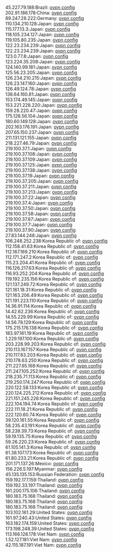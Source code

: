 45.227.79.188:Brazil: [ovpn config](vpn/45_227_79_188.ovpn)  
202.91.186.178:China: [ovpn config](vpn/202_91_186_178.ovpn)  
89.247.28.222:Germany: [ovpn config](vpn/89_247_28_222.ovpn)  
110.134.210.128:Japan: [ovpn config](vpn/110_134_210_128.ovpn)  
115.177.13.3:Japan: [ovpn config](vpn/115_177_13_3.ovpn)  
118.105.234.127:Japan: [ovpn config](vpn/118_105_234_127.ovpn)  
119.105.80.235:Japan: [ovpn config](vpn/119_105_80_235.ovpn)  
122.23.234.239:Japan: [ovpn config](vpn/122_23_234_239.ovpn)  
122.23.234.239:Japan: [ovpn config](vpn/122_23_234_239.ovpn)  
123.0.77.8:Japan: [ovpn config](vpn/123_0_77_8.ovpn)  
123.224.35.208:Japan: [ovpn config](vpn/123_224_35_208.ovpn)  
124.140.99.181:Japan: [ovpn config](vpn/124_140_99_181.ovpn)  
125.56.23.205:Japan: [ovpn config](vpn/125_56_23_205.ovpn)  
126.234.210.215:Japan: [ovpn config](vpn/126_234_210_215.ovpn)  
126.23.147.160:Japan: [ovpn config](vpn/126_23_147_160.ovpn)  
126.49.124.78:Japan: [ovpn config](vpn/126_49_124_78.ovpn)  
138.64.160.81:Japan: [ovpn config](vpn/138_64_160_81.ovpn)  
153.174.49.145:Japan: [ovpn config](vpn/153_174_49_145.ovpn)  
153.221.228.220:Japan: [ovpn config](vpn/153_221_228_220.ovpn)  
159.28.220.47:Japan: [ovpn config](vpn/159_28_220_47.ovpn)  
175.128.56.104:Japan: [ovpn config](vpn/175_128_56_104.ovpn)  
180.60.149.128:Japan: [ovpn config](vpn/180_60_149_128.ovpn)  
202.163.176.191:Japan: [ovpn config](vpn/202_163_176_191.ovpn)  
207.65.150.237:Japan: [ovpn config](vpn/207_65_150_237.ovpn)  
211.131.121.155:Japan: [ovpn config](vpn/211_131_121_155.ovpn)  
218.227.46.79:Japan: [ovpn config](vpn/218_227_46_79.ovpn)  
219.100.37.1:Japan: [ovpn config](vpn/219_100_37_1.ovpn)  
219.100.37.108:Japan: [ovpn config](vpn/219_100_37_108.ovpn)  
219.100.37.109:Japan: [ovpn config](vpn/219_100_37_109.ovpn)  
219.100.37.125:Japan: [ovpn config](vpn/219_100_37_125.ovpn)  
219.100.37.138:Japan: [ovpn config](vpn/219_100_37_138.ovpn)  
219.100.37.19:Japan: [ovpn config](vpn/219_100_37_19.ovpn)  
219.100.37.205:Japan: [ovpn config](vpn/219_100_37_205.ovpn)  
219.100.37.211:Japan: [ovpn config](vpn/219_100_37_211.ovpn)  
219.100.37.213:Japan: [ovpn config](vpn/219_100_37_213.ovpn)  
219.100.37.22:Japan: [ovpn config](vpn/219_100_37_22.ovpn)  
219.100.37.4:Japan: [ovpn config](vpn/219_100_37_4.ovpn)  
219.100.37.50:Japan: [ovpn config](vpn/219_100_37_50.ovpn)  
219.100.37.58:Japan: [ovpn config](vpn/219_100_37_58.ovpn)  
219.100.37.67:Japan: [ovpn config](vpn/219_100_37_67.ovpn)  
219.100.37.7:Japan: [ovpn config](vpn/219_100_37_7.ovpn)  
219.100.37.90:Japan: [ovpn config](vpn/219_100_37_90.ovpn)  
27.83.144.248:Japan: [ovpn config](vpn/27_83_144_248.ovpn)  
106.248.252.238:Korea Republic of: [ovpn config](vpn/106_248_252_238.ovpn)  
112.158.41.63:Korea Republic of: [ovpn config](vpn/112_158_41_63.ovpn)  
112.167.169.210:Korea Republic of: [ovpn config](vpn/112_167_169_210.ovpn)  
112.171.247.2:Korea Republic of: [ovpn config](vpn/112_171_247_2.ovpn)  
115.23.204.41:Korea Republic of: [ovpn config](vpn/115_23_204_41.ovpn)  
116.126.217.63:Korea Republic of: [ovpn config](vpn/116_126_217_63.ovpn)  
116.93.252.204:Korea Republic of: [ovpn config](vpn/116_93_252_204.ovpn)  
119.192.235.156:Korea Republic of: [ovpn config](vpn/119_192_235_156.ovpn)  
121.137.249.72:Korea Republic of: [ovpn config](vpn/121_137_249_72.ovpn)  
121.161.18.31:Korea Republic of: [ovpn config](vpn/121_161_18_31.ovpn)  
121.163.206.49:Korea Republic of: [ovpn config](vpn/121_163_206_49.ovpn)  
121.191.223.110:Korea Republic of: [ovpn config](vpn/121_191_223_110.ovpn)  
14.36.91.114:Korea Republic of: [ovpn config](vpn/14_36_91_114.ovpn)  
14.42.62.236:Korea Republic of: [ovpn config](vpn/14_42_62_236.ovpn)  
14.55.229.99:Korea Republic of: [ovpn config](vpn/14_55_229_99.ovpn)  
14.56.78.129:Korea Republic of: [ovpn config](vpn/14_56_78_129.ovpn)  
175.215.176.138:Korea Republic of: [ovpn config](vpn/175_215_176_138.ovpn)  
183.97.161.19:Korea Republic of: [ovpn config](vpn/183_97_161_19.ovpn)  
1.229.197.100:Korea Republic of: [ovpn config](vpn/1_229_197_100.ovpn)  
203.228.99.203:Korea Republic of: [ovpn config](vpn/203_228_99_203.ovpn)  
210.113.167.157:Korea Republic of: [ovpn config](vpn/210_113_167_157.ovpn)  
210.117.83.203:Korea Republic of: [ovpn config](vpn/210_117_83_203.ovpn)  
210.178.63.250:Korea Republic of: [ovpn config](vpn/210_178_63_250.ovpn)  
211.227.65.168:Korea Republic of: [ovpn config](vpn/211_227_65_168.ovpn)  
211.247.105.252:Korea Republic of: [ovpn config](vpn/211_247_105_252.ovpn)  
218.235.71.113:Korea Republic of: [ovpn config](vpn/218_235_71_113.ovpn)  
219.250.174.247:Korea Republic of: [ovpn config](vpn/219_250_174_247.ovpn)  
220.122.58.133:Korea Republic of: [ovpn config](vpn/220_122_58_133.ovpn)  
220.124.225.212:Korea Republic of: [ovpn config](vpn/220_124_225_212.ovpn)  
221.151.245.228:Korea Republic of: [ovpn config](vpn/221_151_245_228.ovpn)  
222.104.194.74:Korea Republic of: [ovpn config](vpn/222_104_194_74.ovpn)  
222.111.18.21:Korea Republic of: [ovpn config](vpn/222_111_18_21.ovpn)  
222.120.60.74:Korea Republic of: [ovpn config](vpn/222_120_60_74.ovpn)  
39.120.161.55:Korea Republic of: [ovpn config](vpn/39_120_161_55.ovpn)  
58.235.43.191:Korea Republic of: [ovpn config](vpn/58_235_43_191.ovpn)  
58.239.39.73:Korea Republic of: [ovpn config](vpn/58_239_39_73.ovpn)  
59.19.135.75:Korea Republic of: [ovpn config](vpn/59_19_135_75.ovpn)  
59.26.220.23:Korea Republic of: [ovpn config](vpn/59_26_220_23.ovpn)  
61.105.141.3:Korea Republic of: [ovpn config](vpn/61_105_141_3.ovpn)  
61.38.107.173:Korea Republic of: [ovpn config](vpn/61_38_107_173.ovpn)  
61.80.233.21:Korea Republic of: [ovpn config](vpn/61_80_233_21.ovpn)  
201.171.137.26:Mexico: [ovpn config](vpn/201_171_137_26.ovpn)  
156.226.5.197:Myanmar: [ovpn config](vpn/156_226_5_197.ovpn)  
45.135.135.153:Russian Federation: [ovpn config](vpn/45_135_135_153.ovpn)  
159.192.177.159:Thailand: [ovpn config](vpn/159_192_177_159.ovpn)  
159.192.33.197:Thailand: [ovpn config](vpn/159_192_33_197.ovpn)  
161.200.175.106:Thailand: [ovpn config](vpn/161_200_175_106.ovpn)  
180.183.75.168:Thailand: [ovpn config](vpn/180_183_75_168.ovpn)  
180.183.75.168:Thailand: [ovpn config](vpn/180_183_75_168.ovpn)  
180.183.75.168:Thailand: [ovpn config](vpn/180_183_75_168.ovpn)  
103.102.161.29:United States: [ovpn config](vpn/103_102_161_29.ovpn)  
161.97.240.43:United States: [ovpn config](vpn/161_97_240_43.ovpn)  
163.182.174.159:United States: [ovpn config](vpn/163_182_174_159.ovpn)  
173.198.248.39:United States: [ovpn config](vpn/173_198_248_39.ovpn)  
113.166.128.178:Viet Nam: [ovpn config](vpn/113_166_128_178.ovpn)  
1.52.127.181:Viet Nam: [ovpn config](vpn/1_52_127_181.ovpn)  
42.115.187.191:Viet Nam: [ovpn config](vpn/42_115_187_191.ovpn)  
